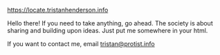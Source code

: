 https://locate.tristanhenderson.info

Hello there! If you need to take anything, go ahead. The society is about sharing and building upon ideas. Just put me somewhere in your html. 

If you want to contact me, email tristan@protist.info
